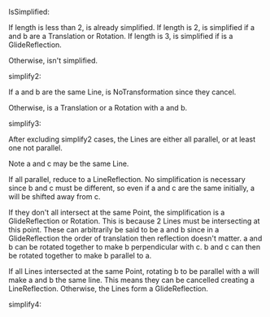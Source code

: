 IsSimplified:

If length is less than 2, is already simplified. If length is 2, is simplified
if a and b are a Translation or Rotation. If length is 3, is simplified if is a
GlideReflection.

Otherwise, isn't simplified.

simplify2:

If a and b are the same Line, is NoTransformation since they cancel.

Otherwise, is a Translation or a Rotation with a and b.


simplify3:

After excluding simplify2 cases, the Lines are either all parallel,
or at least one not parallel.

Note a and c may be the same Line.

If all parallel, reduce to a LineReflection. No simplification is
necessary since b and c must be different, so even if a and c are the
same initially, a will be shifted away from c.

If they don't all intersect at the same Point, the simplification is
a GlideReflection or Rotation. This is because 2 Lines must be
intersecting at this point. These can arbitrarily be said to be a and
b since in a GlideReflection the order of translation then reflection
doesn't matter. a and b can be rotated together to make b
perpendicular with c. b and c can then be rotated together to make b
parallel to a.

If all Lines intersected at the same Point, rotating b to be parallel
with a will make a and b the same line. This means they can be
cancelled creating a LineReflection. Otherwise, the Lines form a
GlideReflection.

simplify4:
